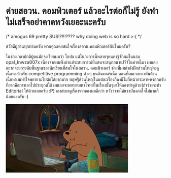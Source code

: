 # ค่ายสอวน. คอมพิวเตอร์ แล้วอะไรต่อก็ไม่รู้ ยังทำไม่เสร็จอย่าคาดหวังเยอะนะครับ
/*
amogus 69 pretty SUS!?!!!????
why doing web is so hard >:(
*/

สวัสดีผู้อ่านทุกท่านครับ พวกคุณเคยสนใจเรื่องสอวน.คอมพิวเตอร์กันไหมครับ?

ในช่วงเวลาปกติผู้คนมักจะเรียกผมว่า โอปอ แต่ในวงการนี้หลายๆคนคงรู้จักผมในนาม opal_Inwza007x เนื่องจากผมพึ่งผ่านประสบการณ์ที่แสนจะสนุกสนาน(?)ในค่ายนี้มา
ผมเลยอยากจะยกระดับพื้นฐานของนักเรียนที่สนใจในสอวน. คอมพิวเตอร์ ช่วงที่ผมกำลังฝึกส่วนใหญ่จะดูเนื้อหาสำหรับ competitive programming ต่างๆ
บนอินเทอร์เน็ต ตอนที่ผมเจอทางตันด้านเนื้อหาผมทำใจพยายามไปต่อได้ยากมาก ทฤษฐีส่วนใหญ่ในแต่ละเรื่องก็คงมีไม่กี่หน้ากระดาษหรอกครับ
ที่ยากคือการเอาไปประยุกต์ใช้ ผมเลยจะพยายามหาโจทย์ในเรื่องนั้นๆมาให้ลองทำดูด้วย(ถ้าว่างจะทำ Editorial ให้ด้วยเลยครับ :P) เอาล่ะมาดูเรื่องราวของผมดีกว่า หวังว่าจะได้แรงบันดาลใจไม่มากก็น้อยนะครับ :)



<img src="https://github.com/darsaveli/Mariam/blob/main/1479814528_webarebears.gif" width="385px" align="center">
